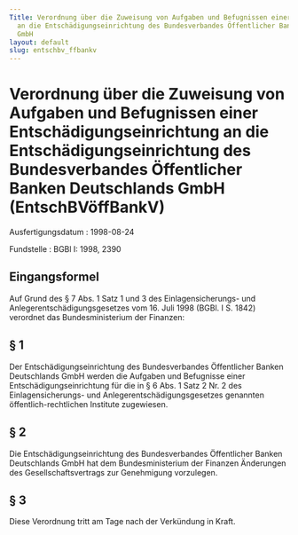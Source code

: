 ```yaml
---
Title: Verordnung über die Zuweisung von Aufgaben und Befugnissen einer Entschädigungseinrichtung
  an die Entschädigungseinrichtung des Bundesverbandes Öffentlicher Banken Deutschlands
  GmbH
layout: default
slug: entschbv_ffbankv
---
```


# Verordnung über die Zuweisung von Aufgaben und Befugnissen einer Entschädigungseinrichtung an die Entschädigungseinrichtung des Bundesverbandes Öffentlicher Banken Deutschlands GmbH (EntschBVöffBankV)

Ausfertigungsdatum
:   1998-08-24

Fundstelle
:   BGBl I: 1998, 2390



## Eingangsformel

Auf Grund des § 7 Abs. 1 Satz 1 und 3 des Einlagensicherungs- und
Anlegerentschädigungsgesetzes vom 16. Juli 1998 (BGBl. I S. 1842)
verordnet das Bundesministerium der Finanzen:


## § 1

Der Entschädigungseinrichtung des Bundesverbandes Öffentlicher Banken
Deutschlands GmbH werden die Aufgaben und Befugnisse einer
Entschädigungseinrichtung für die in § 6 Abs. 1 Satz 2 Nr. 2 des
Einlagensicherungs- und Anlegerentschädigungsgesetzes genannten
öffentlich-rechtlichen Institute zugewiesen.


## § 2

Die Entschädigungseinrichtung des Bundesverbandes Öffentlicher Banken
Deutschlands GmbH hat dem Bundesministerium der Finanzen Änderungen
des Gesellschaftsvertrags zur Genehmigung vorzulegen.


## § 3

Diese Verordnung tritt am Tage nach der Verkündung in Kraft.


